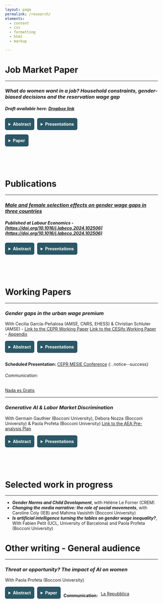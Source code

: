 ```yaml
---
layout: page
permalink: /research/
elements:
  - content
  - css
  - formatting
  - html
  - markup  

---
```


<style>
  summary {
    font-weight: bold;
    cursor: pointer;
    padding: 10px;
    background-color: #2a5866; /* Navy background */
    color: white; /* White text */
    border: 1px solid #001f3f;
    border-radius: 5px;
    width: fit-content;
  }

  summary:hover {
    background-color: #001a35; /* Slightly darker navy on hover */
  }

  details {
    margin-bottom: 15px;
  }

  details[open] summary {
    background-color: #001a35; /* Change background when open */
  }

  .text-justify {
    text-align: justify;
    padding: 10px;
    background-color: #f9f9f9;
    border-left: 4px solid #ccc;
    margin-top: 10px;
    border-radius: 3px;
  }

  /* Ensures buttons (details) are aligned side by side */
  .button-container {
    display: flex;
    gap: 10px; /* Adds spacing between buttons */
    flex-wrap: wrap; /* Allows buttons to wrap if the screen is small */
  }

  /* Optional: Adjust for smaller screens */
  @media (max-width: 600px) {
    .button-container {
      flex-direction: column;
    }
  }

/* Add vertical spacing before h1 */
h1 {
    margin-top: 40px; /* Adds vertical spacing before h1 */
}
	/* Add margin to a specific div or section containing the header */
section {
    margin-top: 40px; /* Adds space before sections */
}

/* Center the specific page title with a class */
.page-title {
    text-align: center; /* Centers the title */
    font-style: normal; /* Removes the italic style */
}


</style>


# Job Market Paper

---------------------------------------------------------------------------------------------------------------------------------------------------------------


### *What do women want in a job? Household constraints, gender-biased decisions and the reservation wage gap*

##### Draft available here: [Dropbox link](https://www.dropbox.com/scl/fi/vcikrhj1dvwrig3jwfnvj/JMP_Kenza_Elass.pdf?rlkey=kncf3g3ofj1zgbz53vc098nuh&st=e6poxbut&dl=0)

<div class="button-container">
<details>
  <summary>Abstract</summary>
    <p class="text-justify">
  Recent explanations of the gender wage gap emphasize the role of gender differences in job search, yet the role of household constraints remains underexplored. This paper uses French administrative data to investigate the importance of gender-specific decisions in the reservation wage gap, and specifically how household constraints shape women's reservation wage strategies. First, I assess the types of occupations that men and women apply for and the implications for the reservation wage gap. Using textual analysis, I create a novel dataset classifying occupations according to several characteristics related to temporal flexibility and job content. Quantile decomposition methods allow me to document an unequal gap in reservation wage, intensifying along the distribution, partially explained by gender biased choices in the amenities of the desired job. I then assess how a 2018 reform, which increased childcare benefits for single-parent households by 30%, influenced the reservation wage and job-search behaviour. Using a difference-in-difference strategy and spatial variation in childcare service availability, results indicate that the reduction in childcare costs led women to lower their reservation wage. I also find that more affordable access to flexible childcare increases the likelihood of targeting occupations requiring greater temporal flexibility and the desired maximum commute, thereby enabling them to secure more stable jobs upon re-employment.
  </p>
</details>

<details>
  <summary>Presentations</summary>
  <ul>
    <li>  ECONtribute and C-SEB Design & Behavior Seminar at Cologne University, Areena JMC Symposium, EEA-ESEM 2024, EALE 2024, Junior Economist Meeting 2024, 2024 Junior Research Day at College de France, Afépop 2024, ADRES 2023, AFSE 2023, European Association of Labour Economists (EALE) Conference 2022, International Association for Applied Econometrics (IAAE) Conference 2022, LAGV 2022, JMA 2022, Food for Thought seminar at Bocconi University, Labour Chair Seminar at the Paris School of Economics, Firms and market seminar at CREST, Core Brown Bag Seminar at Louvain University, ADRES 2023 and PhD seminar at the Aix Marseille School of Economics </li>
  </ul>
</details>
</div>

<details>
  <summary>Paper</summary>
  <div style="overflow: auto; -webkit-overflow-scrolling: touch; margin-top: 10px;">
    <iframe src="../assets/JMP_Kenza_Elass.pdf" style="width: 100%; height: 80vh;" frameborder="0">
        This browser does not support PDFs. Please download the PDF to view it: 
        <a href="../assets/JMP_Kenza_Elass.pdf">Download PDF</a>.
    </iframe>
  </div>
</details>







<br>
<br>
<br>
	
# Publications

---------------------------------------------------------------------------------------------------------------------------------------------------------------

### *[Male and female selection effects on gender wage gaps in three countries](https://www.sciencedirect.com/science/article/pii/S0927537124000022)*

##### Published at Labour Economics  - [https://doi.org/10.1016/j.labeco.2024.102506](https://doi.org/10.1016/j.labeco.2024.102506)

<div class="button-container">
<details>
  <summary>Abstract</summary>
    <p class="text-justify">
    A vast literature on gender wage gaps has examined the importance of selection into employment. However, most analyses have focused only on female labour force participation and gaps at the median. The Great Recession questions this approach because of the major shift in male employment that it implied. This paper uses the methodology proposed by Arellano and Bonhomme (2017) to estimate a quantile selection model over the period 2007–2018. Using a tax and benefit microsimulation model, I compute an instrument capturing both male and female decisions to participate in the labour market: the potential out-of-work income. Since my instrument is crucially determined by the welfare state, I consider three countries with notably different benefit systems – the UK, France, and Finland. My results imply different selection patterns across countries and a sizeable male selection in France and the UK. Correction for selection bias lowers the gender wage gap and reveals a substantial glass ceiling with different magnitudes. Findings suggest that disparities between these countries are driven by occupational segregation and public spending on families.
  </p>
</details>

 
<details>
  <summary>Presentations</summary>
Presentations: EALE 2023 (Scheduled), LAGV 2023, Ninth ECINEQ Meeting of The Society for the Study of Economic Inequality, ECINEQ PhD Workshop participants at the London School of Economics, 14th Workshop on Labour Economics (IAAEU), the 4th QMUL Economics Workshop for PhD and Post-doctoral Students, the 2022 French Stata conference, PhD seminar at the Aix-Marseille School of Economics, Labour Chair seminar at the Paris School of Economics
</details>
</div>







<br>
<br>
<br>

# Working Papers

---------------------------------------------------------------------------------------------------------------------------------------------------------------


### *Gender gaps in the urban wage premium*
 With Cecilia García-Peñalosa (AMSE, CNRS, EHESS) & Christian Schluter (AMSE) - [Link to the CEPR Working Paper](https://cepr.org/publications/dp19592) [Link to the CESifo Working Paper](https://www.cesifo.org/en/publications/2024/working-paper/gender-gaps-urban-wage-premium) -  [Appendix](https://drive.google.com/file/d/1XK1jeGmbXEah44l8Fp0DoNe3CYC6LRDc/view)

<div class="button-container">
<details>
  <summary>Abstract</summary>
    <p class="text-justify">
	We examine the economic geography of gender wage gaps to understand the role that location plays in gender earning differences. Using panelised administrative data for the universe of French workers, our findings indicate that women benefit relatively more from density than men, with an urban wage premium (return to urban density) 48% higher than for men. We identify a number of factors that explain this gap, with a large share being explained by the structure of the local labour market, notably, the extent of occupational segregation. Another important factor is commuting patterns, while childcare availability plays only a moderate role.
  </p>
</details>

<details>
  <summary>Presentations</summary>
  King’s Junior Research Day 2023, ADRES 2023, GRAPE 2023 Gender Gaps Conference, Bocconi Food for Thought seminar, PhD seminar at the Aix Marseille School of Economics, Paris School of Economics Labour Chair seminar; COSME workshop, 3rd Workshop on Public Policies, Urban Economics Association Conference 2024, IAAE Conference 2024
  </details>
</div>

**Scheduled Presentation:** [CEPR MESIE Conference](https://cepr.org/events/third-middle-east-spatial-and-international-economics-conference-mesie)
{: .notice--success}

###### Communication:
[Nada es Gratis](https://nadaesgratis.es/admin/la-geografia-de-las-desigualdades-salariales-entre-mujeres-y-hombres)

---------------------------------------------------------------------------------------------------------------------------------------------------------------


### *Generative AI & Labor Market Discrimination*
 With Germain Gauthier (Bocconi University), Debora Nozza (Bocconi University) & Paola Profeta (Bocconi University)
[Link to the AEA Pre-analysis Plan](https://www.socialscienceregistry.org/trials/13538/history/220793)  
 
  <div class="button-container">
<details>
  <summary>Abstract</summary>
    <p class="text-justify">
	With the rise of Large Language Models (LLMs) -- such as OpenAI's ChatGPT -- there has been a proliferation of websites offering CV generation services for job seekers, and CV screening services for employers. We study the use of LLMs to produce and screen CVs of job applicants. We run a series of online experiments inspired by classical correspondence studies. Three main findings emerge. First, leading open-source and closed-source models typically produce gender-stereotyped CVs. Second, they discriminate against women. Third, consistent with theories of systemic discrimination, the bias against women increases if the models are used to produce and screen applicant packages. 
  </p>
</details>

<details>
  <summary>Presentations</summary>
  Dondena AI and Society Initiative Seminar at Bocconi University, Advanced AI Methods Workshop
  </details>
</div>








<br>
<br>
<br>

# Selected work in progress 

---------------------------------------------------------------------------------------------------------------------------------------------------------------

  *  **_Gender Norms and Child Development_**, with Hélène Le Forner (CREM) 
  * **_Changing the media narrative: the role of social movements_**, with Caroline Coly (IEB) and Mahima Vasishth (Bocconi University)
  * **_Is artificial intelligence turning the tables on gender wage inequality?_**, With Fabien Petit (UCL, University of Barcelona) and Paola Profeta (Bocconi University) 


# Other writing - General audience 

---------------------------------------------------------------------------------------------------------------------------------------------------------------

### *Threat or opportunity? The impact of AI on women*
 With Paola Profeta (Bocconi University)

  <div class="button-container">
<details>
  <summary>Abstract</summary>
    <p class="text-justify">
	The adoption of AI in various sectors has led to changes that present both opportunities and challenges for gender equality. Although AI appears to be less biased than human decision-makers, the literature also suggests it perpetuates stereotypes and inequalities between men and women. The unequal use of AI tools, combined with existing disparities in education and employment, may further disadvantage women in the labour market. In addition, AI's influence on employment, wage inequality and gender bias in healthcare has not been sufficiently studied, raising ethical questions about the fairness and transparency of these technologies. Addressing these challenges involves an increase in diversity in data-science teams, diverse and representative datasets, and promoting gender-inclusive training programs. Ultimately, the impact of AI on gender equality will depend on today's initiatives to neutralize the effects of AI.
  </p>
</details>

<details>
  <summary>Paper</summary>
  <div style="overflow: auto; -webkit-overflow-scrolling: touch;">
      <iframe src="../assets/pdf/Elass_profeta_AI_Gender.pdf" style="width: 100%; height: 80vh;" frameborder="0">
          This browser does not support PDFs. Please download the PDF to view it: 
          <a href="../assets/pdf/Elass_profeta_AI_Gender.pdf">Download PDF</a>.
      </iframe>
  </div>
</details>

#### Communication:

[La Repubblica](https://www.repubblica.it/dossier/economia/top-story/2024/11/11/news/ia_opportunita_e_minaccia_per_l_uguaglianza_di_genere-423611448/)

